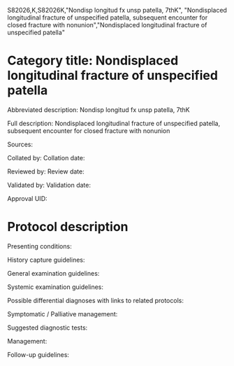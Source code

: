 S82026,K,S82026K,"Nondisp longitud fx unsp patella, 7thK", "Nondisplaced longitudinal fracture of unspecified patella, subsequent encounter for closed fracture with nonunion","Nondisplaced longitudinal fracture of unspecified patella"
# Category title: Nondisplaced longitudinal fracture of unspecified patella

Abbreviated description: Nondisp longitud fx unsp patella, 7thK

Full description: Nondisplaced longitudinal fracture of unspecified patella, subsequent encounter for closed fracture with nonunion

Sources:

Collated by:
Collation date:

Reviewed by:
Review date:

Validated by:
Validation date:

Approval UID:

# Protocol description

Presenting conditions:

History capture guidelines:

General examination guidelines:

Systemic examination guidelines:

Possible differential diagnoses with links to related protocols:

Symptomatic / Palliative management:

Suggested diagnostic tests:

Management:

Follow-up guidelines:
